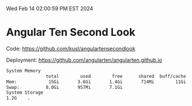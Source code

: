 Wed Feb 14 02:00:59 PM EST 2024

# Angular Ten Second Look

Code: https://github.com/kusl/angulartensecondlook

Deployment: https://github.com/angularten/angularten.github.io

```bash
System Memory
               total        used        free      shared  buff/cache   available
Mem:            15Gi       3.6Gi       1.4Gi       714Mi        11Gi        11Gi
Swap:          8.0Gi       957Mi       7.1Gi
System Storage
1.2G	.
```
